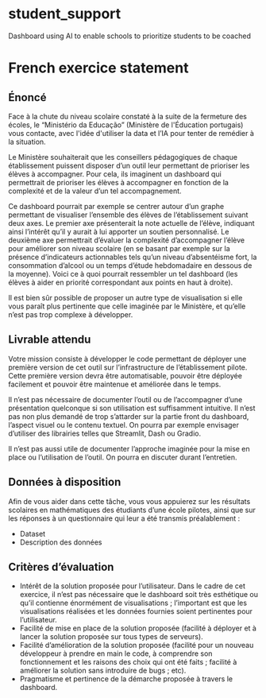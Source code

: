 # student_support
Dashboard using AI to enable schools to prioritize students to be coached


# French exercice statement

## Énoncé
Face à la chute du niveau scolaire constaté à la suite de la fermeture des écoles, le “Ministério da Educação” (Ministère de l'Éducation portugais) vous contacte, avec l'idée d'utiliser la data et l’IA pour tenter de remédier à la situation.

Le Ministère souhaiterait que les conseillers pédagogiques de chaque établissement puissent disposer d’un outil leur permettant de prioriser les élèves à accompagner. Pour cela, ils imaginent un dashboard qui permettrait de prioriser les élèves à accompagner en fonction de la complexité et de la valeur d’un tel accompagnement. 

Ce dashboard pourrait par exemple se centrer autour d’un graphe permettant de visualiser l’ensemble des élèves de l’établissement suivant deux axes. Le premier axe présenterait la note actuelle de l’élève, indiquant ainsi l’intérêt qu’il y aurait à lui apporter un soutien personnalisé. Le deuxième axe permettrait d’évaluer la complexité d’accompagner l’élève pour améliorer son niveau scolaire (en se basant par exemple sur la présence d’indicateurs actionnables tels qu’un niveau d’absentéisme fort, la consommation d’alcool ou un temps d’étude hebdomadaire en dessous de la moyenne). Voici ce à quoi pourrait ressembler un tel dashboard (les élèves à aider en priorité correspondant aux points en haut à droite).

Il est bien sûr possible de proposer un autre type de visualisation si elle vous paraît plus pertinente que celle imaginée par le Ministère, et qu’elle n’est pas trop complexe à développer.

## Livrable attendu
Votre mission consiste à développer le code permettant de déployer une première version de cet outil sur l’infrastructure de l’établissement pilote. Cette première version devra être automatisable, pouvoir être déployée facilement et pouvoir être maintenue et améliorée dans le temps. 

Il n’est pas nécessaire de documenter l’outil ou de l’accompagner d’une présentation quelconque si son utilisation est suffisamment intuitive. Il n’est pas non plus demandé de trop s’attarder sur la partie front du dashboard, l’aspect visuel ou le contenu textuel. On pourra par exemple envisager d’utiliser des librairies telles que Streamlit, Dash ou Gradio.

Il n’est pas aussi utile de documenter l’approche imaginée pour la mise en place ou l’utilisation de l’outil. On pourra en discuter durant l’entretien.

## Données à disposition
Afin de vous aider dans cette tâche, vous vous appuierez sur les résultats scolaires en mathématiques des étudiants d’une école pilotes, ainsi que sur les réponses à un questionnaire qui leur a été transmis préalablement : 

 - Dataset 
 - Description des données

## Critères d’évaluation
- Intérêt de la solution proposée pour l’utilisateur. Dans le cadre de cet exercice, il n’est pas nécessaire que le dashboard soit très esthétique ou qu’il contienne énormément de visualisations ; l’important est que les visualisations réalisées et les données fournies soient pertinentes pour l’utilisateur.
- Facilité de mise en place de la solution proposée (facilité à déployer et à lancer la solution proposée sur tous types de serveurs).
- Facilité d’amélioration de la solution proposée (facilité pour un nouveau développeur à prendre en main le code, à comprendre son fonctionnement et les raisons des choix qui ont été faits ; facilité à améliorer la solution sans introduire de bugs ; etc).
- Pragmatisme et pertinence de la démarche proposée à travers le dashboard.